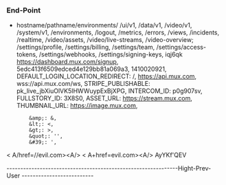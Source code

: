 ### End-Point

- hostname/pathname/environments/
/ui/v1,
/data/v1,
/video/v1,
/system/v1,
/environments,
/logout,
/metrics,
/errors,
/views,
/incidents,
/realtime,
/video/assets,
/video/live-streams,
/video-overview;
/settings/profile,
/settings/billing,
/settings/team,
/settings/access-tokens,
/settings/webhooks,
/settings/signing-keys,
iqj6qk
https://dashboard.mux.com/signup,
5edc413f6509edced4e129bb81a069a3,
1410020921,
DEFAULT_LOGIN_LOCATION_REDIRECT: /,
https://api.mux.com,
wss://api.mux.com/ws,
STRIPE_PUBLISHABLE: pk_live_jbXiuOlVK5IHWWuypExBjXPG,
INTERCOM_ID: p0g907sv,
FULLSTORY_ID: 3X8S0,
ASSET_URL: https://stream.mux.com,
THUMBNAIL_URL: https://image.mux.com,


		  &amp;: &,
          &lt;: <,
          &gt;: >,
          &quot;: '',
          &#39;: ',

&lt; A/href&#x3d;//evil.com&gt;&lt;A/&gt;
&lt; A+href&#x3d;evil&#x2e;com&gt;&lt;A&#x2f;&gt;
AyYKf'QEV





--------------------------------------------------------------Hight-Prev-User --------------------------


